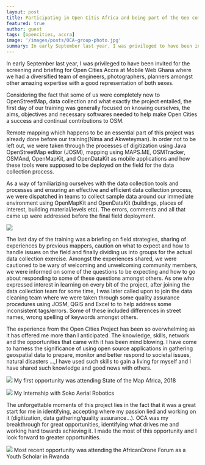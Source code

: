 ```yaml
---
layout: post
title: Participating in Open Citis Africa and being part of the Geo community - Awez
featured: true
author: guest
tags: [opencities, accra]
image: '/images/posts/OCA-group-photo.jpg'
summary: In early September last year, I was privileged to have been invited for the screening and briefing for Open Cities Accra at Mobile Web Ghana where we had a diversified team of engineers, photographers, planners amongst other amazing expertise with a good representation of both sexes.
---
```


In early September last year, I was privileged to have been invited for the screening and briefing for Open Cities Accra at Mobile Web Ghana where we had a diversified team of engineers, photographers, planners amongst other amazing expertise with a good representation of both sexes.

Considering the fact that some of us were completely new to OpenStreetMap, data collection and what exactly the project entailed,  the first day of our training was generally focused on knowing ourselves, the aims, objectives and necessary softwares needed to help make Open Cities a success and continual contributions to OSM.

Remote mapping which happens to be an essential part of this project was already done before our training(Nima and Akweteyman). In order not to be left out, we were taken through the processes of digitization using Java OpenStreetMap editor (JOSM),  mapping using MAPS.ME, OSMTracker, OSMAnd, OpenMapKit, and OpenDataKit as mobile applications and how these tools were supposed to be deployed on the field for the data collection process.

As a way of familiarizing ourselves with the data collection tools and processes and ensuring an effective and efficient data collection process, we were dispatched in teams to collect sample data around our immediate environment using OpenMapKit and OpenDataKit (buildings, places of interest, building material/levels etc). The errors, comments and all that came up were addressed before the final field deployment.

![](/images/post/fieldday.jpeg)

The last day of the training was a briefing on field strategies, sharing of experiences by previous mappers, caution on what to expect and how to handle issues on the field and finally dividing us into groups for the actual data collection exercise. Amongst the experiences shared, we were cautioned to be wary of welcoming and unwelcoming community members, we were informed on some of the questions to be expecting and how to go about responding to some of these questions amongst others.                                                                                                                            As one who expressed interest in learning on every bit of the project, after joining the data collection team for some time, I was later called upon to join the data cleaning team where we were taken through some quality assurance procedures using JOSM, QGIS and Excel to to help address some inconsistent tags/errors.  Some of these included differences in street names, wrong spelling of keywords amongst others.

The experience from the Open Cities Project has been so overwhelming as it has offered me more than I anticipated. The knowledge, skills, network and the opportunities that came with it has been mind blowing.  I have come to harness the significance of using open source applications in gathering geospatial data to prepare, monitor and better respond to societal issues, natural disasters …,I have used such skills to gain a living for myself and I have shared such knowledge and good news with others. 

![](/images/post/state-of-the-map-africa-2018.jpeg)
My first opportunity was attending State of the Map Africa, 2018

![](/images/post/drone-piloting-training-soko.jpeg)
 My Internship with Soko Aerial Robotics

The unforgettable moments of this project lies in the fact that it was a great start for me in identifying, accepting where my passion lied and working on it (digitization, data gathering/quality assurance…). OCA was my breakthrough for great opportunities, identifying what drives me and working hard towards achieving it. I made the most of this opportunity and I look forward to greater opportunities.

![](/images/post/africandroneforum-2020.jpeg)
 Most recent opportunity was attending the AfricanDrone Forum as a Youth Scholar in Rwanda

